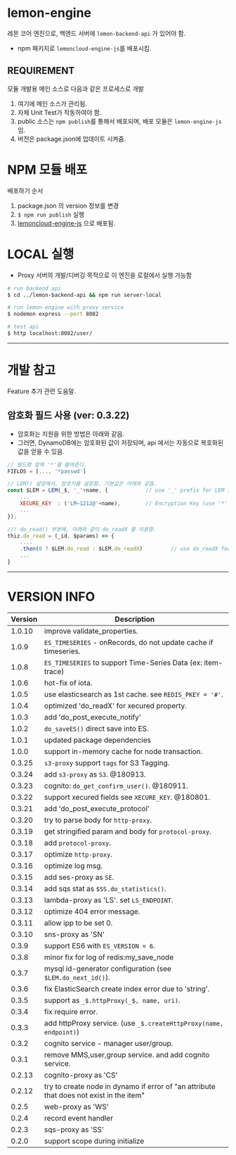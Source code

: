 # lemon-engine

레몬 코어 엔진으로, 백엔드 서버에 `lemon-backend-api` 가 있어야 함.

* npm 패키지로 `lemoncloud-engine-js`를 배포시킴.

## REQUIREMENT

모듈 개발용 메인 소스로 다음과 같은 프로세스로 개발

1. 여기에 메인 소스가 관리됨.
1. 자체 Unit Test가 작동하여야 함.
1. public 소스는 `npm publish`를 통해서 배포되며, 배포 모듈은 `lemon-engine-js` 임.
1. 버전은 package.json에 업데이트 시켜줌.


# NPM 모듈 배포

배포하기 순서

1. package.json 의 version 정보를 변경
1. `$ npm run publish` 실행
1. [lemoncloud-engine-js](https://www.npmjs.com/package/lemoncloud-engine-js) 으로 배포됨.


# LOCAL 실행

* Proxy 서버의 개발/디버깅 목적으로 이 엔진을 로컬에서 실행 가능함

```bash
# run backend api 
$ cd ../lemon-backend-api && npm run server-local

# run lemon-engine with proxy service
$ nodemon express --port 8082

# test api
$ http localhost:8082/user/
```


----------------
# 개발 참고 

Feature 추가 관련 도움말.

## 암호화 필드 사용 (ver: 0.3.22)

- 암호화는 지원을 위한 방법은 아래와 같음.
- 그러면, DynamoDB에는 암호화된 값이 저장되며, api 에서는 자동으로 복호화된 값을 얻을 수 있음.

```js
// 필드명 앞에 '*'를 붙여준다.
FIELDS = [..., '*passwd']

// LEM() 설정에서, 암호키를 설정함. 기본값은 아래와 같음.
const $LEM = LEM(_$, '_'+name, {			// use '_' prefix for LEM instance. 
    ...
    XECURE_KEY  : ('LM~1212@'+name),		// Encryption Key (use '*' prefix at property name)
    ...
});

//! do_read() 부분에, 아래와 같이 do_readX 를 이용함.
thiz.do_read = (_id, $params) => {
    ....
    .then(0 ? $LEM.do_read : $LEM.do_readX)			// use do_readX for decryption.
    ...
}
```


----------------
# VERSION INFO #

| Version   | Description
|--         |--
| 1.0.10    | improve validate_properties.
| 1.0.9     | `ES_TIMESERIES` - onRecords, do not update cache if timeseries.
| 1.0.8     | `ES_TIMESERIES` to support Time-Series Data (ex: item-trace)
| 1.0.6     | hot-fix of iota.
| 1.0.5     | use elasticsearch as 1st cache. see `REDIS_PKEY = '#'`.
| 1.0.4     | optimized 'do_readX' for xecured property.
| 1.0.3     | add 'do_post_execute_notify'
| 1.0.2     | `do_saveES()` direct save into ES.
| 1.0.1     | updated package dependencies
| 1.0.0     | support in-memory cache for node transaction.
| 0.3.25    | `s3-proxy` support `tags` for S3 Tagging.
| 0.3.24    | add `s3-proxy` as `S3`. @180913.
| 0.3.23    | cognito: `do_get_confirm_user()`. @180911.
| 0.3.22    | support xecured fields see `XECURE_KEY`. @180801.
| 0.3.21    | add 'do_post_execute_protocol'
| 0.3.20    | try to parse body for `http-proxy`.
| 0.3.19    | get stringified param and body for `protocol-proxy`.
| 0.3.18    | add `protocol-proxy`.
| 0.3.17    | optimize `http-proxy`.
| 0.3.16    | optimize log msg.
| 0.3.15    | add ses-proxy as `SE`.
| 0.3.14    | add sqs stat as `$SS.do_statistics()`.
| 0.3.13    | lambda-proxy as 'LS'. set `LS_ENDPOINT`.
| 0.3.12    | optimize 404 error message.
| 0.3.11    | allow ipp to be set 0. 
| 0.3.10    | sns-proxy as 'SN'
| 0.3.9     | support ES6 with `ES_VERSION = 6`.
| 0.3.8     | minor fix for log of redis:my_save_node
| 0.3.7     | mysql id-generator configuration (see `$LEM.do_next_id()`).
| 0.3.6     | fix ElasticSearch create index error due to 'string'.
| 0.3.5     | support as `_$.httpProxy(_$, name, uri)`.
| 0.3.4     | fix require error.
| 0.3.3     | add httpProxy service. (use `_$.createHttpProxy(name, endpoint)`)
| 0.3.2     | cognito service - manager user/group.
| 0.3.1     | remove MMS,user,group service. and add cognito service.
| 0.2.13    | cognito-proxy as 'CS'
| 0.2.12    | try to create node in dynamo if error of "an attribute that does not exist in the item"
| 0.2.5     | web-proxy as 'WS'
| 0.2.4     | record event handler
| 0.2.3     | sqs-proxy as 'SS'
| 0.2.0     | support scope during initialize

